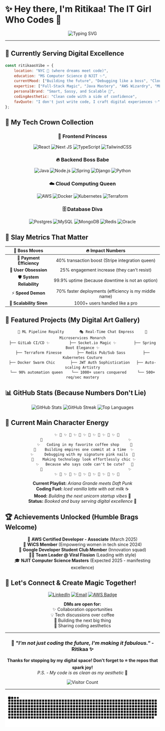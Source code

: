 # ✨ Hey there, I'm Ritikaa! The IT Girl Who Codes 💅

<div align="center">
  
![Typing SVG](https://readme-typing-svg.herokuapp.com?font=Fira+Code&pause=1000&color=FF69B4&center=true&vCenter=true&width=500&lines=✨+Full+Stack+Engineer+✨;☁️+Cloud+Architecture+Queen+☁️;🤖+ML+Pipeline+Architect+🤖;💎+Java+Developer+Extraordinaire+💎;🚀+Always+Slaying+Code+🚀)

</div>

---

## 💫 Currently Serving Digital Excellence

```javascript
const ritikaasVibe = {
    location: "NYC 🗽 (where dreams meet code)",
    education: "MS Computer Science @ NJIT ✨",
    currentMood: ["Building the future", "Debugging like a boss", "Cloud computing queen"],
    expertise: ["Full-Stack Magic", "Java Mastery", "AWS Wizardry", "ML Innovation"],
    personalBrand: "Smart, Sassy, and Scalable 💅",
    codingAesthetic: "Clean code with a side of confidence",
    favQuote: "I don't just write code, I craft digital experiences ✨"
};
```

## 💎 My Tech Crown Collection

<div align="center">

### 👑 **Frontend Princess** 
![React](https://img.shields.io/badge/react-%2320232a.svg?style=for-the-badge&logo=react&logoColor=%2361DAFB)
![Next JS](https://img.shields.io/badge/Next-black?style=for-the-badge&logo=next.js&logoColor=white)
![TypeScript](https://img.shields.io/badge/typescript-%23007ACC.svg?style=for-the-badge&logo=typescript&logoColor=white)
![TailwindCSS](https://img.shields.io/badge/tailwindcss-%2338B2AC.svg?style=for-the-badge&logo=tailwind-css&logoColor=white)

### 🔥 **Backend Boss Babe**
![Java](https://img.shields.io/badge/java-%23ED8B00.svg?style=for-the-badge&logo=openjdk&logoColor=white)
![Node.js](https://img.shields.io/badge/node.js-6DA55F?style=for-the-badge&logo=node.js&logoColor=white)
![Spring](https://img.shields.io/badge/spring-%236DB33F.svg?style=for-the-badge&logo=spring&logoColor=white)
![Django](https://img.shields.io/badge/django-%23092E20.svg?style=for-the-badge&logo=django&logoColor=white)
![Python](https://img.shields.io/badge/python-3670A1?style=for-the-badge&logo=python&logoColor=ffdd54)

### ☁️ **Cloud Computing Queen**
![AWS](https://img.shields.io/badge/AWS-%23FF9900.svg?style=for-the-badge&logo=amazon-aws&logoColor=white)
![Docker](https://img.shields.io/badge/docker-%230db7ed.svg?style=for-the-badge&logo=docker&logoColor=white)
![Kubernetes](https://img.shields.io/badge/kubernetes-%23326ce5.svg?style=for-the-badge&logo=kubernetes&logoColor=white)
![Terraform](https://img.shields.io/badge/terraform-%235835CC.svg?style=for-the-badge&logo=terraform&logoColor=white)

### 🗄️ **Database Diva**
![Postgres](https://img.shields.io/badge/postgres-%23316192.svg?style=for-the-badge&logo=postgresql&logoColor=white)
![MySQL](https://img.shields.io/badge/mysql-%2300f.svg?style=for-the-badge&logo=mysql&logoColor=white)
![MongoDB](https://img.shields.io/badge/MongoDB-%234ea94b.svg?style=for-the-badge&logo=mongodb&logoColor=white)
![Redis](https://img.shields.io/badge/redis-%23DD0031.svg?style=for-the-badge&logo=redis&logoColor=white)
![Oracle](https://img.shields.io/badge/Oracle-F80000?style=for-the-badge&logo=oracle&logoColor=white)

</div>

## 💅 Slay Metrics That Matter

<div align="center">

| 💋 **Boss Moves** | 🔥 **Impact Numbers** |
|:---:|:---:|
| 💸 **Payment Efficiency** | 40% transaction boost (Stripe integration queen) |
| 📱 **User Obsession** | 25% engagement increase (they can't resist) |
| 🛡️ **System Reliability** | 99.9% uptime (because downtime is not an option) |
| ⚡ **Speed Demon** | 70% faster deployments (efficiency is my middle name) |
| 🎯 **Scalability Siren** | 1000+ users handled like a pro |

</div>

## 🎨 Featured Projects (My Digital Art Gallery)

<div align="center">

```
💎 ML Pipeline Royalty       🎭 Real-Time Chat Empress     👑 Microservices Monarch
├── GitLab CI/CD ✨         ├── Socket.io Magic ✨        ├── Spring Boot Elegance ✨
├── Terraform Finesse       ├── Redis Pub/Sub Sass        ├── Kubernetes Couture
├── Docker Swarm Chic       ├── JWT Auth Sophistication   ├── Auto-scaling Artistry
└── 90% automation queen    └── 1000+ users conquered     └── 500+ req/sec mastery
```

</div>

## 📊 GitHub Stats (Because Numbers Don't Lie) 

<div align="center">
  
<img src="https://github-readme-stats.vercel.app/api?username=Ritikaa24k&theme=radical&hide_border=true&include_all_commits=false&count_private=false" alt="GitHub Stats" />

<img src="https://github-readme-streak-stats.herokuapp.com/?user=Ritikaa24k&theme=radical&hide_border=true" alt="GitHub Streak" />

<img src="https://github-readme-stats.vercel.app/api/top-langs/?username=Ritikaa24k&theme=radical&hide_border=true&include_all_commits=false&count_private=false&layout=compact" alt="Top Languages" />

</div>

## 🎵 Current Main Character Energy

<div align="center">

```ascii
    ✨ 💎 ✨ 💎 ✨ 💎 ✨ 💎 ✨ 💎 ✨ 💎 ✨ 💎
   💎                                       ✨
  ✨   Coding in my favorite coffee shop     💎
 💎    Building empires one commit at a time  ✨
✨     Debugging with my signature pink nails  💎
 💎    Making technology look effortlessly chic ✨
  ✨   Because who says code can't be cute?   💎
   💎                                       ✨
    ✨ 💎 ✨ 💎 ✨ 💎 ✨ 💎 ✨ 💎 ✨ 💎 ✨ 💎
```

**Current Playlist:** *Ariana Grande meets Daft Punk*  
**Coding Fuel:** *Iced vanilla latte with oat milk* ☕  
**Mood:** *Building the next unicorn startup vibes* 🦄  
**Status:** *Booked and busy serving digital excellence* 💅

</div>

## 🏆 Achievements Unlocked (Humble Brags Welcome)

<div align="center">

🎯 **AWS Certified Developer - Associate** (March 2025)  
💼 **WiCS Member** (Empowering women in tech since 2024)  
🚀 **Google Developer Student Club Member** (Innovation squad)  
👩‍💻 **Team Leader @ Viral Fission** (Leading with style)  
🎓 **NJIT Computer Science Masters** (Expected 2025 - manifesting excellence)

</div>

## 💌 Let's Connect & Create Magic Together!

<div align="center">

[![LinkedIn](https://img.shields.io/badge/LinkedIn-%230077B5.svg?style=for-the-badge&logo=linkedin&logoColor=white)](https://linkedin.com/in/ritikaakailas)
[![Email](https://img.shields.io/badge/Email-D14836?style=for-the-badge&logo=gmail&logoColor=white)](mailto:ritikaakailas@gmail.com)
[![AWS Badge](https://img.shields.io/badge/AWS_Certified-FF9900?style=for-the-badge&logo=amazon-aws&logoColor=white)](#)

**DMs are open for:**  
✨ Collaboration opportunities  
💡 Tech discussions over coffee  
🚀 Building the next big thing  
💅 Sharing coding aesthetics  

</div>

---

<div align="center">

### 💭 *"I'm not just coding the future, I'm making it fabulous."* - Ritikaa ✨

**Thanks for stopping by my digital space! Don't forget to ⭐ the repos that spark joy!**  
*P.S. - My code is as clean as my aesthetic* 💅

![Visitor Count](https://komarev.com/ghpvc/?username=Ritikaa24k&color=ff69b4&style=for-the-badge)

</div>

---

<div align="center">
  <img src="https://raw.githubusercontent.com/Platane/snk/output/github-contribution-grid-snake.svg" alt="Snake eating commits like I eat challenges" />
</div>
